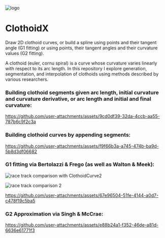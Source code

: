 ![logo](https://github.com/user-attachments/assets/844775d1-815b-4121-9acc-ca849734258e)

# ClothoidX
Draw 2D clothoid curves, or build a spline using points and their tangent angle (G1 fitting) or using points, their tangent angles and their curvature values (G2 fitting). 

A clothoid (euler, cornu spiral) is a curve whose curvature varies linearly with respect to its arc length. In this repository I explore generation, segmentation, and interpolation of clothoids using methods described by various researchers. 

### Building clothoid segments given arc length, initial curvature and curvature derivative, or arc length and initial and final curvature:

https://github.com/user-attachments/assets/9cd0df39-32da-4ccb-aa55-787b6c9f2c3a

### Building clothoid curves by appending segments:

https://github.com/user-attachments/assets/f9f66b3a-a745-474b-ba9d-5b8d3df06682

### G1 fitting via Bertolazzi & Frego (as well as Walton & Meek):
![race track comparison with ClothoidCurve2](https://github.com/user-attachments/assets/949b578d-b94c-4ee9-b92b-ec3e97f4b30d)

![race track comparison 2](https://github.com/user-attachments/assets/8604af27-4fdd-4a6f-8912-dde01446fbd2)

https://github.com/user-attachments/assets/67e96504-51fe-4144-a0d7-c478f19c5ba5

### G2 Approximation via Singh & McCrae:

https://github.com/user-attachments/assets/e88b24a1-f352-46de-a81d-6636e61771f3



